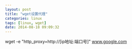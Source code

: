```yaml
---
layout: post
title: "wget设置代理"
categories: linux
tags: [linux, wget]
date: 2014-08-18 09:09:32
---
```


wget -e "http_proxy=http://[ip地址:端口号]" www.google.com
